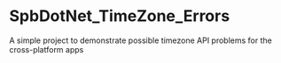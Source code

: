 # SpbDotNet_TimeZone_Errors
A simple project to demonstrate possible timezone API problems for the cross-platform apps
